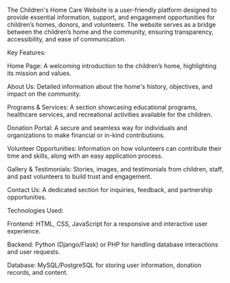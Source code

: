 
The Children's Home Care Website is a user-friendly platform designed to provide essential information, support, and engagement opportunities for children’s homes, donors, and volunteers. The website serves as a bridge between the children’s home and the community, ensuring transparency, accessibility, and ease of communication.

Key Features:

Home Page: A welcoming introduction to the children’s home, highlighting its mission and values.

About Us: Detailed information about the home's history, objectives, and impact on the community.

Programs & Services: A section showcasing educational programs, healthcare services, and recreational activities available for the children.

Donation Portal: A secure and seamless way for individuals and organizations to make financial or in-kind contributions.

Volunteer Opportunities: Information on how volunteers can contribute their time and skills, along with an easy application process.

Gallery & Testimonials: Stories, images, and testimonials from children, staff, and past volunteers to build trust and engagement.

Contact Us: A dedicated section for inquiries, feedback, and partnership opportunities.


Technologies Used:

Frontend: HTML, CSS, JavaScript for a responsive and interactive user experience.

Backend: Python (Django/Flask) or PHP for handling database interactions and user requests.

Database: MySQL/PostgreSQL for storing user information, donation records, and content.


